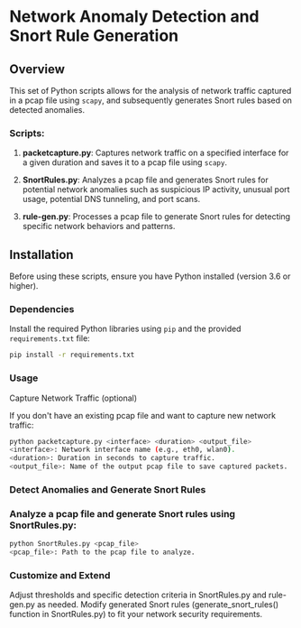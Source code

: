 # Network Anomaly Detection and Snort Rule Generation

## Overview

This set of Python scripts allows for the analysis of network traffic captured in a pcap file using `scapy`, and subsequently generates Snort rules based on detected anomalies.

### Scripts:

1. **packetcapture.py**: Captures network traffic on a specified interface for a given duration and saves it to a pcap file using `scapy`.

2. **SnortRules.py**: Analyzes a pcap file and generates Snort rules for potential network anomalies such as suspicious IP activity, unusual port usage, potential DNS tunneling, and port scans.

3. **rule-gen.py**: Processes a pcap file to generate Snort rules for detecting specific network behaviors and patterns.

## Installation

Before using these scripts, ensure you have Python installed (version 3.6 or higher).

### Dependencies

Install the required Python libraries using `pip` and the provided `requirements.txt` file:

```bash
pip install -r requirements.txt
```

### Usage
Capture Network Traffic (optional)

If you don't have an existing pcap file and want to capture new network traffic:

```bash
python packetcapture.py <interface> <duration> <output_file>
<interface>: Network interface name (e.g., eth0, wlan0).
<duration>: Duration in seconds to capture traffic.
<output_file>: Name of the output pcap file to save captured packets.
```

### Detect Anomalies and Generate Snort Rules

### Analyze a pcap file and generate Snort rules using SnortRules.py:

```bash
python SnortRules.py <pcap_file>
<pcap_file>: Path to the pcap file to analyze.
```

### Customize and Extend

Adjust thresholds and specific detection criteria in SnortRules.py and rule-gen.py as needed.
Modify generated Snort rules (generate_snort_rules() function in SnortRules.py) to fit your network security requirements.
